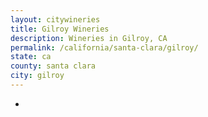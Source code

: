 ```yaml
---
layout: citywineries
title: Gilroy Wineries
description: Wineries in Gilroy, CA
permalink: /california/santa-clara/gilroy/
state: ca
county: santa clara
city: gilroy
---
```

-
